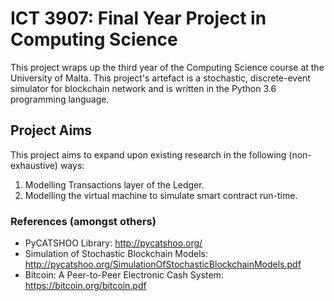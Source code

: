 # ICT 3907: Final Year Project in Computing Science
This project wraps up the third year of the Computing Science course at the University of Malta.  This project's artefact is a stochastic, discrete-event simulator for blockchain network and is written in the Python 3.6 programming language.

## Project Aims
This project aims to expand upon existing research in the following (non-exhaustive) ways:
1) Modelling Transactions layer of the Ledger.
2) Modelling the virtual machine to simulate smart contract run-time.

### References (amongst others)
* PyCATSHOO Library: http://pycatshoo.org/
* Simulation of Stochastic Blockchain Models: http://pycatshoo.org/SimulationOfStochasticBlockchainModels.pdf
* Bitcoin: A Peer-to-Peer Electronic Cash System: https://bitcoin.org/bitcoin.pdf
